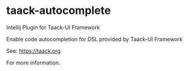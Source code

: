 # taack-autocomplete
Intellij Plugin for Taack-UI Framework

Enable code autocompletion for DSL provided by Taack-UI Framework

See:
https://taack.org

For more information.
